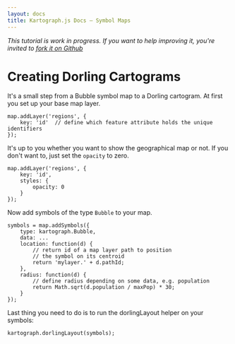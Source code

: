 ```yaml
---
layout: docs
title: Kartograph.js Docs — Symbol Maps
---
```


*This tutorial is work in progress. If you want to help improving it, you're invited to [fork it on Github](https://github.com/kartograph/kartograph.org/blob/master/docs/kartograph.js/dorling.md)*

# Creating Dorling Cartograms

It's a small step from a Bubble symbol map to a Dorling cartogram. At first you set up your base map layer.

    map.addLayer('regions', {
        key: 'id'  // define which feature attribute holds the unique identifiers
    });

It's up to you whether you want to show the geographical map or not. If you don't want to, just set the ``opacity`` to zero.

    map.addLayer('regions', {
        key: 'id',
        styles: {
            opacity: 0
        }
    });

Now add symbols of the type ``Bubble`` to your map.

    symbols = map.addSymbols({
        type: kartograph.Bubble,
        data: ...
        location: function(d) {
            // return id of a map layer path to position
            // the symbol on its centroid
            return 'mylayer.' + d.pathId;
        },
        radius: function(d) {
            // define radius depending on some data, e.g. population
            return Math.sqrt(d.population / maxPop) * 30;
        }
    });

Last thing you need to do is to run the dorlingLayout helper on your symbols:

    kartograph.dorlingLayout(symbols);

